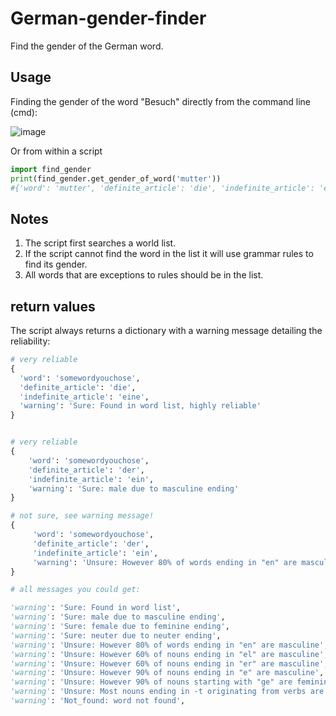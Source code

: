 # German-gender-finder
Find the gender of the German word.

## Usage 

Finding the gender of the word "Besuch" directly from the command line (cmd):

![image](https://user-images.githubusercontent.com/13415440/170574091-b78b883f-a863-4d6a-b33b-903f61ca290a.png)


Or from within a script

```python
import find_gender
print(find_gender.get_gender_of_word('mutter'))
#{'word': 'mutter', 'definite_article': 'die', 'indefinite_article': 'eine', 'warning': 'Sure: Found in word list, highly reliable'}
```


## Notes

1. The script first searches a world list.
2. If the script cannot find the word in the list it will use grammar rules to find its gender.
3. All words that are exceptions to rules should be in the list.

## return values

The script always returns a dictionary with a warning message detailing the reliability:

```python
# very reliable
{
  'word': 'somewordyouchose', 
  'definite_article': 'die',
  'indefinite_article': 'eine',
  'warning': 'Sure: Found in word list, highly reliable'
}


# very reliable
{
    'word': 'somewordyouchose',
    'definite_article': 'der',
    'indefinite_article': 'ein',
    'warning': 'Sure: male due to masculine ending'
}

# not sure, see warning message!
{
     'word': 'somewordyouchose',
     'definite_article': 'der',
     'indefinite_article': 'ein',
     'warning': 'Unsure: However 80% of words ending in "en" are masculine'
}

# all messages you could get:

'warning': 'Sure: Found in word list',
'warning': 'Sure: male due to masculine ending',
'warning': 'Sure: female due to feminine ending',
'warning': 'Sure: neuter due to neuter ending',
'warning': 'Unsure: However 80% of words ending in "en" are masculine',
'warning': 'Unsure: However 60% of nouns ending in "el" are masculine',
'warning': 'Unsure: However 60% of nouns ending in "er" are masculine',
'warning': 'Unsure: However 90% of nouns ending in "e" are masculine',
'warning': 'Unsure: However 90% of nouns starting with "ge" are feminine',
'warning': 'Unsure: Most nouns ending in -t originating from verbs are feminine.',
'warning': 'Not_found: word not found',
 


```

    

